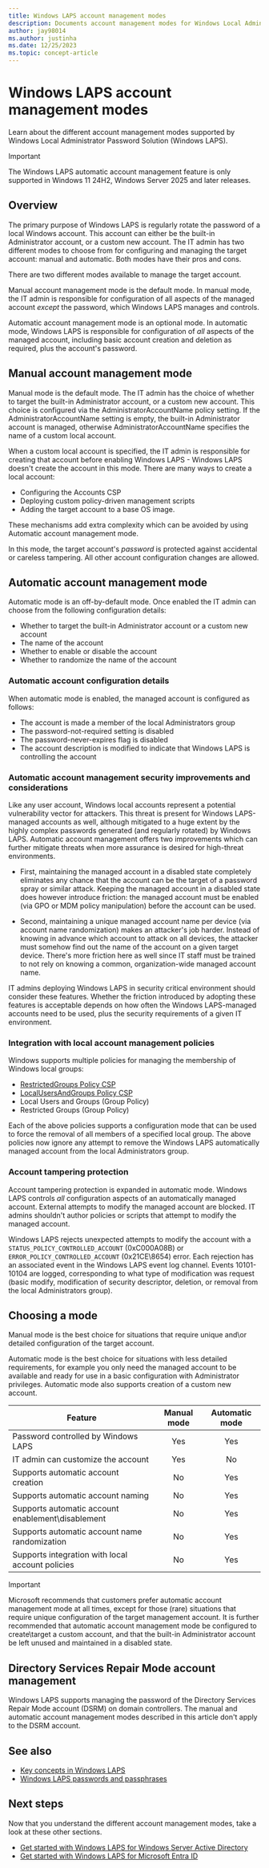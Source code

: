 ```yaml
---
title: Windows LAPS account management modes
description: Documents account management modes for Windows Local Administrator Password Solution (Windows LAPS).
author: jay98014
ms.author: justinha
ms.date: 12/25/2023
ms.topic: concept-article
---
```


# Windows LAPS account management modes

Learn about the different account management modes supported by Windows Local Administrator Password Solution (Windows LAPS).

> [!IMPORTANT]
> The Windows LAPS automatic account management feature is only supported in Windows 11 24H2, Windows Server 2025 and later releases.

## Overview

The primary purpose of Windows LAPS is regularly rotate the password of a local Windows account. This account can either be the built-in Administrator account, or a custom new account. The IT admin has two different modes to choose from for configuring and managing the target account: manual and automatic. Both modes have their pros and cons.

There are two different modes available to manage the target account.

Manual account management mode is the default mode. In manual mode, the IT admin is responsible for configuration of all aspects of the managed account *except* the password, which Windows LAPS manages and controls.

Automatic account management mode is an optional mode. In automatic mode, Windows LAPS is responsible for configuration of *all* aspects of the managed account, including basic account creation and deletion as required, plus the account's password.

## Manual account management mode

Manual mode is the default mode. The IT admin has the choice of whether to target the built-in Administrator account, or a custom new account. This choice is configured via the AdministratorAccountName policy setting. If the AdministratorAccountName setting is empty, the built-in Administrator account is managed, otherwise AdministratorAccountName specifies the name of a custom local account.

When a custom local account is specified, the IT admin is responsible for creating that account before enabling Windows LAPS - Windows LAPS doesn't create the account in this mode. There are many ways to create a local account:

- Configuring the Accounts CSP
- Deploying custom policy-driven management scripts
- Adding the target account to a base OS image.

These mechanisms add extra complexity which can be avoided by using Automatic account management mode.

In this mode, the target account's *password* is protected against accidental or careless tampering. All other account configuration changes are allowed.

## Automatic account management mode

Automatic mode is an off-by-default mode. Once enabled the IT admin can choose from the following configuration details:

- Whether to target the built-in Administrator account or a custom new account
- The name of the account
- Whether to enable or disable the account
- Whether to randomize the name of the account

### Automatic account configuration details

When automatic mode is enabled, the managed account is configured as follows:

- The account is made a member of the local Administrators group
- The password-not-required setting is disabled
- The password-never-expires flag is disabled
- The account description is modified to indicate that Windows LAPS is controlling the account

### Automatic account management security improvements and considerations

Like any user account, Windows local accounts represent a potential vulnerability vector for attackers. This threat is present for Windows LAPS-managed accounts as well, although mitigated to a huge extent by the highly complex passwords generated (and regularly rotated) by Windows LAPS. Automatic account management offers two improvements which can further mitigate threats when more assurance is desired for high-threat environments.

- First, maintaining the managed account in a disabled state completely eliminates any chance that the account can be the target of a password spray or similar attack. Keeping the managed account in a disabled state does however introduce friction: the managed account must be enabled (via GPO or MDM policy manipulation) before the account can be used.

- Second, maintaining a unique managed account name per device (via account name randomization) makes an attacker's job harder. Instead of knowing in advance which account to attack on all devices, the attacker must somehow find out the name of the account on a given target device. There's more friction here as well since IT staff must be trained to not rely on knowing a common, organization-wide managed account name.

IT admins deploying Windows LAPS in security critical environment should consider these features. Whether the friction introduced by adopting these features is acceptable depends on how often the Windows LAPS-managed accounts need to be used, plus the security requirements of a given IT environment.

### Integration with local account management policies

Windows supports multiple policies for managing the membership of Windows local groups:

- [RestrictedGroups Policy CSP](/windows/client-management/mdm/policy-csp-restrictedgroups)
- [LocalUsersAndGroups Policy CSP](/windows/client-management/mdm/policy-csp-localusersandgroups)
- Local Users and Groups (Group Policy)
- Restricted Groups (Group Policy)

Each of the above policies supports a configuration mode that can be used to force the removal of all members of a specified local group. The above policies now ignore any attempt to remove the Windows LAPS automatically managed account from the local Administrators group.

### Account tampering protection

Account tampering protection is expanded in automatic mode. Windows LAPS controls *all* configuration aspects of an automatically managed account. External attempts to modify the managed account are blocked. IT admins shouldn't author policies or scripts that attempt to modify the managed account.

Windows LAPS rejects unexpected attempts to modify the account with a `STATUS_POLICY_CONTROLLED_ACCOUNT` (0xC000A08B) or `ERROR_POLICY_CONTROLLED_ACCOUNT` (0x21CE\8654) error. Each rejection has an associated event in the Windows LAPS event log channel. Events 10101-10104 are logged, corresponding to what type of modification was request (basic modify, modification of security descriptor, deletion, or removal from the local Administrators group).

## Choosing a mode

Manual mode is the best choice for situations that require unique and\or detailed configuration of the target account.

Automatic mode is the best choice for situations with less detailed requirements, for example you only need the managed account to be available and ready for use in a basic configuration with Administrator privileges. Automatic mode also supports creation of a custom new account.

|Feature|Manual mode|Automatic mode|
|---|:---:|:---:|
|Password controlled by Windows LAPS|Yes|Yes|
|IT admin can customize the account|Yes|No|
|Supports automatic account creation|No|Yes|
|Supports automatic account naming|No|Yes|
|Supports automatic account enablement\disablement|No|Yes|
|Supports automatic account name randomization|No|Yes|
|Supports integration with local account policies|No|Yes|

> [!IMPORTANT]
> Microsoft recommends that customers prefer automatic account management mode at all times, except for those (rare) situations that require unique configuration of the target management account. It is further recommended that automatic account management mode be configured to create\target a custom account, and that the built-in Administrator account be left unused and maintained in a disabled state.

## Directory Services Repair Mode account management

Windows LAPS supports managing the password of the Directory Services Repair Mode account (DSRM) on domain controllers. The manual and automatic account management modes described in this article don't apply to the DSRM account.

## See also

- [Key concepts in Windows LAPS](laps-concepts-overview.md)
- [Windows LAPS passwords and passphrases](laps-concepts-passwords-passphrases.md)

## Next steps

Now that you understand the different account management modes, take a look at these other sections.

- [Get started with Windows LAPS for Windows Server Active Directory](laps-scenarios-windows-server-active-directory.md)
- [Get started with Windows LAPS for Microsoft Entra ID](laps-scenarios-azure-active-directory.md)
